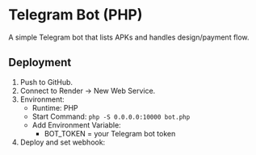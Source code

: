 # Telegram Bot (PHP)
A simple Telegram bot that lists APKs and handles design/payment flow.

## Deployment
1. Push to GitHub.
2. Connect to Render → New Web Service.
3. Environment:
   - Runtime: PHP
   - Start Command: `php -S 0.0.0.0:10000 bot.php`
   - Add Environment Variable:
     - BOT_TOKEN = your Telegram bot token
4. Deploy and set webhook:

